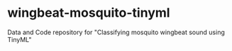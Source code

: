 # wingbeat-mosquito-tinyml
Data and Code repository for "Classifying mosquito wingbeat sound using TinyML"
